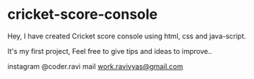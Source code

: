 # cricket-score-console

Hey,
I have created Cricket score console using html, css and java-script.

It's my first project,
Feel free to give tips and ideas to improve..


instagram @coder.ravi
mail work.ravivyas@gmail.com
